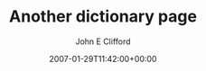 ---
title: 'Another dictionary page'
posts: 7
hash: 't635'
author: 'John E Clifford'
date: 2007-01-29T11:42:00+00:00
sources:
  - http://forums.tokipona.org/viewtopic.php%3Ft=635.html
---